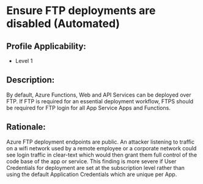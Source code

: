 # Ensure FTP deployments are disabled (Automated)

## Profile Applicability:

- Level 1

## Description:

By default, Azure Functions, Web and API Services can be deployed over FTP. If FTP is required for an essential deployment workflow, FTPS should be required for FTP login for all App Service Apps and Functions.

## Rationale:

Azure FTP deployment endpoints are public. An attacker listening to traffic on a wifi network used by a remote employee or a corporate network could see login traffic in clear-text which would then grant them full control of the code base of the app or service. This finding is more severe if User Credentials for deployment are set at the subscription level rather than using the default Application Credentials which are unique per App. 